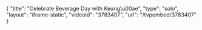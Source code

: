 {
    "title": "Celebrate Beverage Day with Keurig\u00ae",
    "type": "solo",
    "layout": "iframe-static",
    "videoId": "3783407",
    "url": "\/tvpembed\/3783407"
}